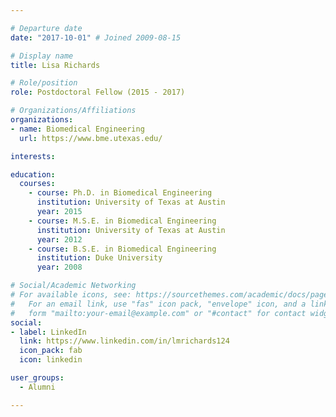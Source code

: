 ```yaml
---

# Departure date
date: "2017-10-01" # Joined 2009-08-15

# Display name
title: Lisa Richards

# Role/position
role: Postdoctoral Fellow (2015 - 2017)

# Organizations/Affiliations
organizations:
- name: Biomedical Engineering
  url: https://www.bme.utexas.edu/

interests:

education:
  courses:
    - course: Ph.D. in Biomedical Engineering
      institution: University of Texas at Austin
      year: 2015
    - course: M.S.E. in Biomedical Engineering
      institution: University of Texas at Austin
      year: 2012
    - course: B.S.E. in Biomedical Engineering
      institution: Duke University
      year: 2008

# Social/Academic Networking
# For available icons, see: https://sourcethemes.com/academic/docs/page-builder/#icons
#   For an email link, use "fas" icon pack, "envelope" icon, and a link in the
#   form "mailto:your-email@example.com" or "#contact" for contact widget.
social:
- label: LinkedIn
  link: https://www.linkedin.com/in/lmrichards124
  icon_pack: fab
  icon: linkedin

user_groups:
  - Alumni

---
```

